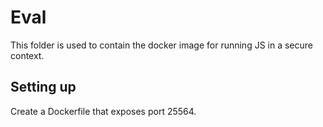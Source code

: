 # Eval

This folder is used to contain the docker image for running JS in a secure context.

## Setting up

Create a Dockerfile that exposes port 25564.
